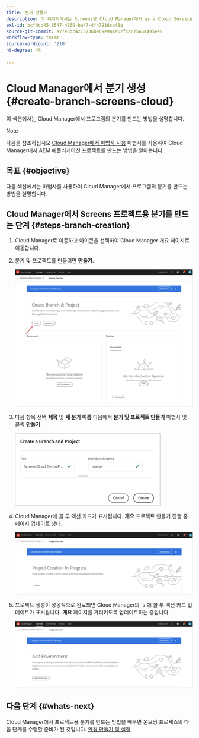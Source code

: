 ```yaml
---
title: 분기 만들기
description: 이 페이지에서는 Screens용 Cloud Manager에서 as a Cloud Service으로 분기를 생성하는 방법에 대해 설명합니다.
exl-id: bcfdcb45-8547-4160-ba47-4f47916ca48a
source-git-commit: a77e5dc4273736b969e9a4a62fcac75664495ee6
workflow-type: tm+mt
source-wordcount: '210'
ht-degree: 4%

---
```


# Cloud Manager에서 분기 생성 {#create-branch-screens-cloud}

이 섹션에서는 Cloud Manager에서 프로그램의 분기를 만드는 방법을 설명합니다.

>[!NOTE]
>다음을 참조하십시오 [Cloud Manager에서 마법사 사용](https://experienceleague.adobe.com/docs/experience-manager-cloud-service/content/implementing/using-cloud-manager/create-application-project/using-the-wizard.html) 마법사를 사용하여 Cloud Manager에서 AEM 애플리케이션 프로젝트를 만드는 방법을 알아봅니다.

## 목표 {#objective}

다음 섹션에서는 마법사를 사용하여 Cloud Manager에서 프로그램의 분기를 만드는 방법을 설명합니다.

## Cloud Manager에서 Screens 프로젝트용 분기를 만드는 단계 {#steps-branch-creation}

1. Cloud Manager로 이동하고 아이콘을 선택하여 Cloud Manager 개요 페이지로 이동합니다.

1. 분기 및 프로젝트를 만들려면 **만들기**.

   ![이미지](/help/screens-cloud/assets/onboarding/create-branch1.png)

1. 다음 항목 선택 **제목** 및 **새 분기 이름** 다음에서 **분기 및 프로젝트 만들기** 마법사 및 클릭 **만들기**.

   ![이미지](/help/screens-cloud/assets/onboarding/create-branch2.png)

1. Cloud Manager에 콜 투 액션 카드가 표시됩니다. **개요** 프로젝트 만들기 진행 중 페이지 업데이트 상태.

   ![이미지](/help/screens-cloud/assets/onboarding/create-branch3.png)

1. 프로젝트 생성이 성공적으로 완료되면 Cloud Manager의 &#39;s&#39;에 콜 투 액션 카드 업데이트가 표시됩니다. **개요** 페이지를 가리키도록 업데이트하는 중입니다.

   ![이미지](/help/screens-cloud/assets/onboarding/create-branch4.png)

## 다음 단계 {#whats-next}

Cloud Manager에서 프로젝트용 분기를 만드는 방법을 배우면 온보딩 프로세스의 다음 단계를 수행할 준비가 된 것입니다. [환경 만들기 및 설정](/help/screens-cloud/onboarding-screens-cloud/creating-an-environment.md).
